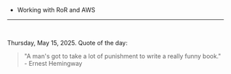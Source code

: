 - Working with RoR and AWS

---

<br>

<!-- quote_marker -->
Thursday, May 15, 2025. Quote of the day:

> "A man's got to take a lot of punishment to write a really funny book." - Ernest Hemingway
